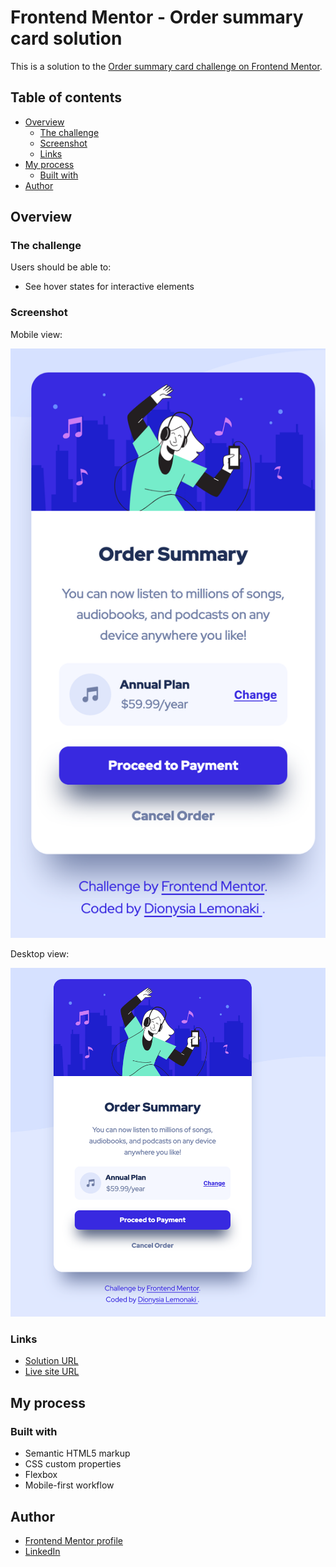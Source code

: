# Frontend Mentor - Order summary card solution

This is a solution to the [Order summary card challenge on Frontend Mentor](https://www.frontendmentor.io/challenges/order-summary-component-QlPmajDUj).

## Table of contents

- [Overview](#overview)
  - [The challenge](#the-challenge)
  - [Screenshot](#screenshot)
  - [Links](#links)
- [My process](#my-process)
  - [Built with](#built-with)
- [Author](#author)

## Overview

### The challenge

Users should be able to:

- See hover states for interactive elements

### Screenshot

Mobile view:

![](./assets/images/Screenshot-mobile.png)

Desktop view:

![](./assets/images/Screenshot-desktop.png)


### Links

- [Solution URL](https://www.frontendmentor.io/solutions/order-summary-component-using-htmlcss-yJXLHmExGw)
- [Live site URL](https://fem-order-summary-component-nine.vercel.app/)

## My process

### Built with

- Semantic HTML5 markup
- CSS custom properties
- Flexbox
- Mobile-first workflow

## Author

- [Frontend Mentor profile](https://www.frontendmentor.io/profile/dionysia-lemonaki)
- [LinkedIn](https://www.linkedin.com/in/dionysia-lemonaki-developer/)




